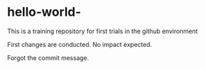 # hello-world-
This is a training repository for first trials in the github environment 

First changes are conducted.
No impact expected.

Forgot the commit message. 
